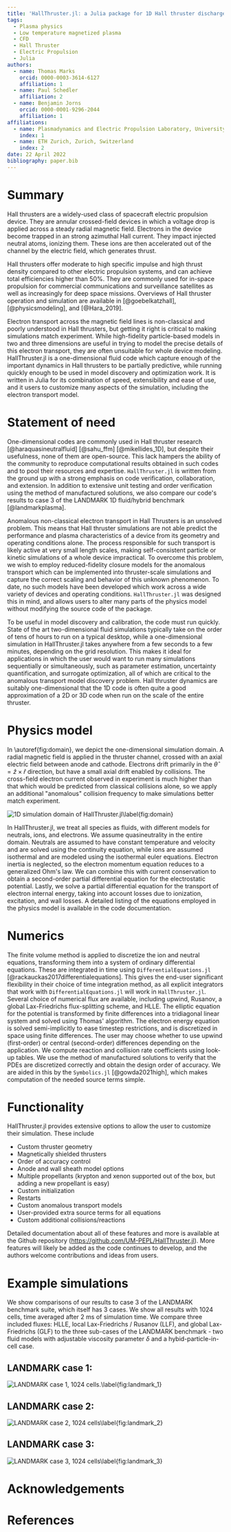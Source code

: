```yaml
---
title: 'HallThruster.jl: a Julia package for 1D Hall thruster discharge simulation'
tags:
  - Plasma physics
  - Low temperature magnetized plasma
  - CFD
  - Hall Thruster
  - Electric Propulsion
  - Julia
authors:
  - name: Thomas Marks
    orcid: 0000-0003-3614-6127
    affiliation: 1
  - name: Paul Schedler
    affiliation: 2
  - name: Benjamin Jorns
    orcid: 0000-0001-9296-2044
    affiliation: 1
affiliations:
  - name: Plasmadynamics and Electric Propulsion Laboratory, University of Michigan, Ann Arbor, USA
    index: 1
  - name: ETH Zurich, Zurich, Switzerland
    index: 2
date: 22 April 2022
bibliography: paper.bib
---
```


# Summary

Hall thrusters are a widely-used class of spacecraft electric propulsion device. They are annular crossed-field devices in which a voltage drop is applied across a steady radial magnetic field. Electrons in the device become trapped in an strong azimuthal Hall current. They impact injected neutral atoms, ionizing them. These ions are then accelerated out of the channel by the electric field, which generates thrust.

Hall thrusters offer moderate to high specific impulse and high thrust density compared to other electric propulsion systems, and can achieve total efficiencies higher than 50%. They are commonly used for in-space propulsion for commercial communications and surveillance satellites as well as increasingly for deep space missions. Overviews of Hall thruster operation and simulation are available in [@goebelkatzhall], [@physicsmodeling], and [@Hara_2019].

Electron transport across the magnetic field lines is non-classical and poorly understood in Hall thrusters, but getting it right is critical to making simulations match experiment. While high-fidelity particle-based models in two and three dimensions  are useful in trying to model the precise details of this electron transport, they are often unsuitable for whole device modeling. HallThruster.jl is a one-dimensional fluid code which capture enough of the important dynamics in Hall thrusters to be partially predictive, while running quickly enough to be used in model discovery and optimization work. It is written in Julia for its combination of speed, extensibility and ease of use, and it users to customize many aspects of the simulation, including the electron transport model.

# Statement of need

One-dimensional codes are commonly used in Hall thruster research [@haraquasineutralfluid] [@sahu_ffm] [@mikellides_1D], but despite their usefulness, none of them are open-source. This lack hampers the ability of the community to reproduce computational results obtained in such codes and to pool their resources and expertise. `HallThruster.jl` is written from the ground up with a strong emphasis on code verification, collaboration, and extension. In addition to extensive unit testing and order verification using the method of manufactured solutions, we also compare our code's results to case 3 of the LANDMARK 1D fluid/hybrid benchmark [@landmarkplasma].

Anomalous non-classical electron transport in Hall Thrusters is an unsolved problem. This means that Hall thruster simulations are not able predict the performance and plasma characteristics of a device from its geometry and operating conditions alone. The process responsible for such transport is likely active at very small length scales, making self-consistent particle or kinetic simulations of a whole device impractical. To overcome this problem, we wish to employ reduced-fidelity closure models for the anomalous transport which can be implemented into thruster-scale simulations and capture the correct scaling and behavior of this unknown phenomenon. To date, no such models have been developed which work across a wide variety of devices and operating conditions. `HallThruster.jl` was designed this in mind, and allows users to alter many parts of the physics model without modifying the source code of the package.

To be useful in model discovery and calibration, the code must run quickly. State of the art two-dimensional fluid simulations typically take on the order of tens of hours to run on a typical desktop, while a one-dimensional simulation in HallThruster.jl takes anywhere from a few seconds to a few minutes, depending on the grid resolution. This makes it ideal for applications in which the user would want to run many simulations sequentially or simultaneously, such as parameter estimation, uncertainty quantification, and surrogate optimization, all of which are critical to the anomalous transport model discovery problem. Hall thruster dynamics are suitably one-dimensional that the 1D code is often quite a good approximation of a 2D or 3D code when run on the scale of the entire thruster.

# Physics model

In \autoref{fig:domain}, we depict the one-dimensional simulation domain. A radial magnetic field is applied in the thruster channel, crossed with an axial electric field between anode and cathode. Electrons drift primarily in the $\hat{\theta} = \hat{z} \times \hat{r}$ direction, but have a small axial drift enabled by collisions. The cross-field electron current observed in experiment is much higher than that which would be predicted from classical collisions alone, so we apply an additional "anomalous" collision frequency to make simulations better match experiment.

![1D simulation domain of HallThruster.jl\label{fig:domain}](domain.png)


In HallThruster.jl, we treat all species as fluids, with different models for neutrals, ions, and electrons. We assume quasineutrality in the entire domain. Neutrals are assumed to have constant temperature and velocity and are solved using the continuity equation, while ions are assumed isothermal and are modeled using the isothermal euler equations. Electron inertia is neglected, so the electron momentum equation reduces to a generalized Ohm's law. We can combine this with current conservation to obtain a second-order partial differential equation for the electrostatic potential. Lastly, we solve a partial differential equation for the transport of electron internal energy, taking into account losses due to ionization, excitation, and wall losses. A detailed listing of the equations employed in the physics model is available in the code documentation.

# Numerics

The finite volume method is applied to discretize the ion and neutral equations, transforming them into a system of ordinary differential equations. These are integrated in time using `DifferentialEquations.jl` [@rackauckas2017differentialequations]. This gives the end-user significant flexibility in their choice of time integration method, as all explicit integrators that work with `DifferentialEquations.jl` will work in `HallThruster.jl`. Several choice of numerical flux are available, including upwind, Rusanov, a global Lax-Friedrichs flux-splitting scheme, and HLLE.  The elliptic equation for the potential is transformed by finite differences into a tridiagonal linear system and solved using Thomas' algorithm. The electron energy equation is solved semi-implicitly to ease timestep restrictions, and is discretized in space using finite differences. The user may choose whether to use upwind (first-order) or central (second-order) differences depending on the application. We compute reaction and collision rate coefficients using look-up tables. We use the method of manufactured solutions to verify that the PDEs are discretized correctly and obtain the design order of accuracy. We are aided in this by the `Symbolics.jl` [@gowda2021high], which makes computation of the needed source terms simple.

# Functionality

HallThruster.jl provides extensive options to allow the user to customize their simulation. These include

- Custom thruster geometry
- Magnetically shielded thrusters
- Order of accuracy control
- Anode and wall sheath model options
- Multiple propellants (krypton and xenon supported out of the box, but adding a new propellant is easy)
- Custom initialization
- Restarts
- Custom anomalous transport models
- User-provided extra source terms for all equations
- Custom additional collisions/reactions

Detailed documentation about all of these features and more is available at the Github repository (https://github.com/UM-PEPL/HallThruster.jl). More features will likely be added as the code continues to develop, and the authors welcome contributions and ideas from users.

# Example simulations

We show comparisons of our results to case 3 of the LANDMARK benchmark suite, which itself has 3 cases. We show all results with 1024 cells, time averaged after 2 ms of simulation time. We compare three included fluxes: HLLE, local Lax-Friedrichs / Rusanov (LLF), and global Lax-Friedrichs (GLF) to the three sub-cases of the LANDMARK benchmark - two fluid models with adjustable viscosity parameter $\delta$ and a hybid-particle-in-cell case.

## LANDMARK case 1:

![LANDMARK case 1, 1024 cells.\label{fig:landmark_1}](landmark_1.png)

## LANDMARK case 2:

![LANDMARK case 2, 1024 cells\label{fig:landmark_2}](landmark_2.png)

## LANDMARK case 3:

![LANDMARK case 3, 1024 cells\label{fig:landmark_3}](landmark_3.png)

# Acknowledgements


# References

